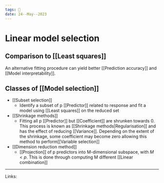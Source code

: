 ```yaml
---
tags: 🌱
date: 24--May--2023
---
```


# Linear model selection
## Comparison to [[Least squares]]
An alternative fitting procedure can yield better [[Prediction accuracy]] and [[Model interpretability]].
## Classes of [[Model selection]]
- [[Subset selection]]
    - Identify a subset of p [[Predictor]] related to response and fit a model using [[Least squares]] on the reduced set
- [[Shrinkage methods]]
    - Fitting all p [[Predictor]] but [[Coefficient]] are shrunken towards 0. This process is known as [[Shrinkage methods|Regularisation]] and has the effect of reducing [[Variance]]. Depending on the extent of the shrinkage, some coefficient may become zero allowing this method to perform[[Variable selection]]
- [[Dimension reduction method]]
    - [[Projection]] of p predictors into M-dimensional subspace, with $M<p$. This is done through computing M different [[Linear combination]]

---
Links: 